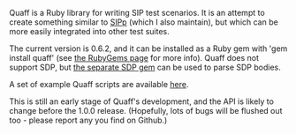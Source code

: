 Quaff is a Ruby library for writing SIP test scenarios. It is an
attempt to create something similar to [SIPp](http://sipp.sf.net) (which I also maintain),
but which can be more easily integrated into other test suites.

The current version is 0.6.2, and it can be installed as a Ruby gem
with 'gem install quaff' (see
[the RubyGems page](https://rubygems.org/gems/quaff) for more info).
Quaff does not support SDP, but
[the separate SDP gem](https://rubygems.org/gems/sdp) can be used to
parse SDP bodies.

A set of example Quaff scripts are available [here](https://github.com/rkday/quaff-examples).

This is still an early stage of Quaff's development, and the API is
likely to change before the 1.0.0 release. (Hopefully, lots of bugs
will be flushed out too - please report any you find on Github.)
